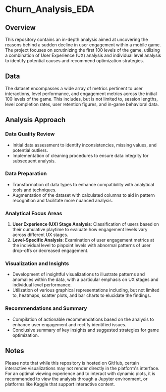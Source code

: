# Churn_Analysis_EDA

## Overview
This repository contains an in-depth analysis aimed at uncovering the reasons behind a sudden decline in user engagement within a mobile game. The project focuses on scrutinizing the first 100 levels of the game, utilizing a combination of User Experience (UX) analysis and individual level analysis to identify potential causes and recommend optimization strategies.

## Data
The dataset encompasses a wide array of metrics pertinent to user interactions, level performance, and engagement metrics across the initial 100 levels of the game. This includes, but is not limited to, session lengths, level completion rates, user retention figures, and in-game behavioral data.

## Analysis Approach

### Data Quality Review
- Initial data assessment to identify inconsistencies, missing values, and potential outliers.
- Implementation of cleaning procedures to ensure data integrity for subsequent analysis.

### Data Preparation
- Transformation of data types to enhance compatibility with analytical tools and techniques.
- Augmentation of the dataset with calculated columns to aid in pattern recognition and facilitate more nuanced analysis.

### Analytical Focus Areas
1. **User Experience (UX) Stage Analysis**: Classification of users based on their cumulative playtime to evaluate how engagement levels vary across different UX stages.
2. **Level-Specific Analysis**: Examination of user engagement metrics at the individual level to pinpoint levels with abnormal patterns of user drop-offs or decreased engagement.

### Visualization and Insights
- Development of insightful visualizations to illustrate patterns and anomalies within the data, with a particular emphasis on UX stages and individual level performance.
- Utilization of various graphical representations including, but not limited to, heatmaps, scatter plots, and bar charts to elucidate the findings.

### Recommendations and Summary
- Compilation of actionable recommendations based on the analysis to enhance user engagement and rectify identified issues.
- Conclusive summary of key insights and suggested strategies for game optimization.

## Notes
Please note that while this repository is hosted on GitHub, certain interactive visualizations may not render directly in the platform's interface. For an optimal viewing experience and to interact with dynamic plots, it is recommended to view the analysis through a Jupyter environment, or platforms like Kaggle that support interactive content.
